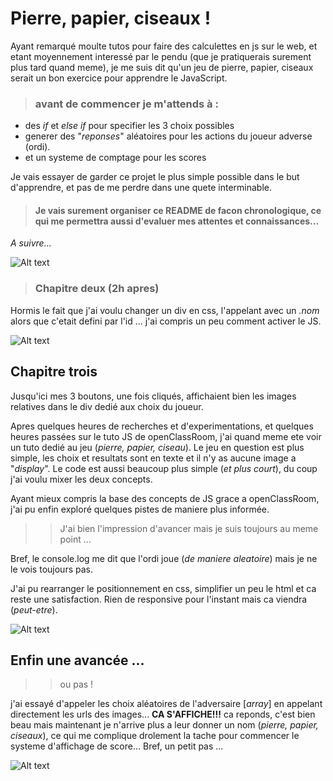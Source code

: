 # Pierre, papier, ciseaux !

Ayant remarqué moulte tutos pour faire des calculettes en js sur le web, et etant moyennement interessé par le pendu (que je pratiquerais surement plus tard quand meme), je me suis dit qu'un jeu de pierre, papier, ciseaux serait un bon exercice pour apprendre le JavaScript.

> ### avant de commencer je m'attends à :

- des _if_ et _else if_ pour specifier les 3 choix possibles
- generer des "_reponses_" aléatoires pour les actions du joueur adverse (ordi).
- et un systeme de comptage pour les scores

Je vais essayer de garder ce projet le plus simple possible dans le but d'apprendre, et pas de me perdre dans une quete interminable.

> #### Je vais surement organiser ce **README** de facon chronologique, ce qui me permettra aussi d'evaluer mes attentes et connaissances...

_A suivre..._

![Alt text](https://i.giphy.com/media/v1.Y2lkPTc5MGI3NjExajcza3QzYmdodnZ4eWdsMnh0bGIwcG54djFoYW93d2d1MWpreDdlNiZlcD12MV9pbnRlcm5hbF9naWZfYnlfaWQmY3Q9Zw/rqe1vL5jewNeqxusEC/giphy.gif)

> ### Chapitre deux (2h apres)

Hormis le fait que j'ai voulu changer un div en css, l'appelant avec un _.nom_ alors que c'etait defini par l'id ... j'ai compris un peu comment activer le JS.

![Alt text](https://i.giphy.com/media/v1.Y2lkPTc5MGI3NjExdnBudGhhdHRncWVtdGdrcTl4bGNqa2NoNDFzNTU1MjBxbmt4dXo3dyZlcD12MV9pbnRlcm5hbF9naWZfYnlfaWQmY3Q9Zw/MB6VMR44HbuqkQJLjq/giphy.gif)

## Chapitre trois

Jusqu'ici mes 3 boutons, une fois cliqués, affichaient bien les images relatives dans le div dedié aux choix du joueur.

Apres quelques heures de recherches et d'experimentations, et quelques heures passées sur le tuto JS de openClassRoom, j'ai quand meme ete voir un tuto dedié au jeu (_pierre, papier, ciseau_). Le jeu en question est plus simple, les choix et resultats sont en texte et il n'y as aucune image a "_display_". Le code est aussi beaucoup plus simple (_et plus court_), du coup j'ai voulu mixer les deux concepts.

Ayant mieux compris la base des concepts de JS grace a openClassRoom, j'ai pu enfin exploré quelques pistes de maniere plus informée.

> > J'ai bien l'impression d'avancer mais je suis toujours au meme point ...

Bref, le console.log me dit que l'ordi joue (_de maniere aleatoire_) mais je ne le vois toujours pas.

J'ai pu rearranger le positionnement en css, simplifier un peu le html et ca reste une satisfaction. Rien de responsive pour l'instant mais ca viendra (_peut-etre_).

![Alt text](https://i.giphy.com/media/v1.Y2lkPTc5MGI3NjExMmVia3k5YnBpMzhoZjN3bG1sZ2thMzFyaDBiNW5kZWx0eWtqaXI2eSZlcD12MV9pbnRlcm5hbF9naWZfYnlfaWQmY3Q9Zw/eeC0eozsJ8HmfMGLat/giphy.gif)

## Enfin une avancée ...

> > ou pas !

j'ai essayé d'appeler les choix aléatoires de l'adversaire [*array*] en appelant directement les urls des images... **CA S'AFFICHE!!!** ca reponds, c'est bien beau mais maintenant je n'arrive plus a leur donner un nom (_pierre, papier, ciseaux_), ce qui me complique drolement la tache pour commencer le systeme d'affichage de score...
Bref, un petit pas ...

![Alt text](https://i.giphy.com/media/v1.Y2lkPTc5MGI3NjExeTNnemZ0M2c2Y3djZTUzZGNjbHlwOXg3N3J5Y2FlaDMydHgxNDF2ZiZlcD12MV9pbnRlcm5hbF9naWZfYnlfaWQmY3Q9Zw/w89ak63KNl0nJl80ig/giphy.gif)
